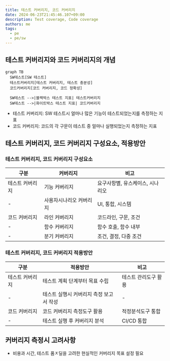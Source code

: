 ```yaml
---
title: 테스트 커버리지, 코드 커버리지
date: 2024-06-23T21:45:46.107+09:00
description: Test coverage, Code coverage
authors: me
tags:
  - pe
  - pe/sw
---
```


## 테스트 커버리지와 코드 커버리지의 개념

```mermaid
graph TB
  SW테스트[SW 테스트]
  테스트커버리지[테스트 커버리지, 테스트 충분성]
  코드커버리지[코드 커버리지, 코드 정확성]

  SW테스트 -->|블랙박스 테스트 지표| 테스트커버리지
  SW테스트 -->|화이트박스 테스트 지표| 코드커버리지
```

- 테스트 커버리지: SW 테스트시 얼마나 많은 기능이 테스트되었는지를 측정하는 지표
- 코드 커버리지: 코드의 각 구문이 테스트 중 얼마나 실행되었는지 측정하는 지표

## 테스트 커버리지, 코드 커버리지 구성요소, 적용방안

### 테스트 커버리지, 코드 커버리지 구성요소

| 구분 | 커버리지 | 비고 |
| --- | --- | --- |
| 테스트 커버리지 | 기능 커버리지 | 요구사항별, 유스케이스, 시나리오 |
| - | 사용자시나리오 커버리지 | UI, 통합, 시스템 |
| 코드 커버리지 | 라인 커버리지 | 코드라인, 구문, 조건 |
| - | 함수 커버리지 | 함수 호출, 함수 내부 |
| - | 분기 커버리지 | 조건, 결정, 다중 조건 |

### 테스트 커버리지, 코드 커버리지 적용방안

| 구분 | 적용방안 | 비고 |
| --- | --- | --- |
| 테스트 커버리지 | 테스트 계획 단계부터 목표 수립 | 테스트 관리도구 활용 |
| - | 테스트 실행시 커버리지 측정 보고서 작성 | - |
| 코드 커버리지 | 코드 커버리지 측정도구 활용 | 적정분석도구 통합 |
| - | 테스트 실행 후 커버리지 분석 | CI/CD 통합 |

## 커버리지 측정시 고려사항

- 비용과 시간, 테스트 품ㅈ딜을 고려한 현실적인 커버리지 목표 설정 필요
